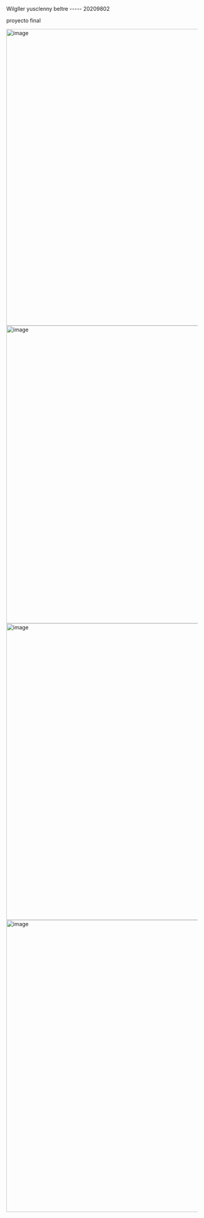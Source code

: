 Wilgller yusclenny beltre ----- 20209802


proyecto final 



<img width="782" alt="image" src="https://user-images.githubusercontent.com/113954241/207959206-dbb68c37-12ed-4e6e-ba16-87c5104fc1b8.png">


<img width="785" alt="image" src="https://user-images.githubusercontent.com/113954241/207959337-60e56843-5d5b-4e36-a3ac-955f5c246d74.png">

<img width="782" alt="image" src="https://user-images.githubusercontent.com/113954241/207959425-e7246458-8002-459e-9394-74e84624a049.png">

<img width="770" alt="image" src="https://user-images.githubusercontent.com/113954241/207959560-e48bf9c2-24e4-4465-a0c3-f0b6a80771b7.png">



